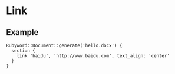 # Link

## Example
```
Rubyword::Document::generate('hello.docx') {
  section {
    link 'baidu', 'http://www.baidu.com', text_align: 'center'
  }
}
```
